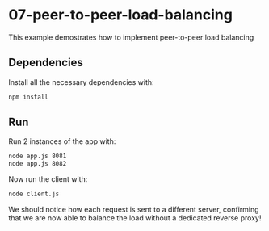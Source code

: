 # 07-peer-to-peer-load-balancing

This example demostrates how to implement peer-to-peer load balancing

## Dependencies

Install all the necessary dependencies with:

```bash
npm install
```

## Run

Run 2 instances of the app with:

```bash
node app.js 8081
node app.js 8082
```

Now run the client with:

```bash
node client.js
```

We should notice how each request is sent to a different server, confirming that we are now able to balance the load without a dedicated reverse proxy!
